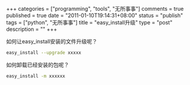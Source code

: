 +++
categories = ["programming", "tools", "无所事事"]
comments = true
published = true
date = "2011-01-10T19:14:31+08:00"
status = "publish"
tags = ["python", "无所事事"]
title = "easy_install升级"
type = "post"
description = ""
+++


如何让easy_install安装的文件升级呢？

```sh
easy_install --upgrade xxxxx
```

如何卸载已经安装的包呢？

```sh
easy_install -m xxxxxx
```
<!--more-->